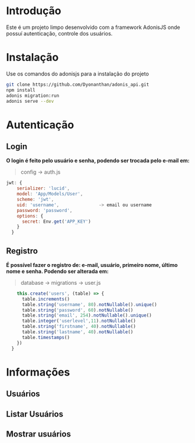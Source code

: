 
# Introdução
Este é um projeto limpo desenvolvido com a framework AdonisJS onde possuí autenticação, controle dos usuários.

# Instalação

Use os comandos do adonisjs para a instalação do projeto

```bash
git clone https://github.com/Dyonanthan/adonis_api.git
npm install
adonis migration:run
adonis serve --dev
```


# Autenticação
## Login
 **O login é feito pelo usuário e senha, podendo ser trocada pelo e-mail em:**
 >config -> auth.js

```javascript 
jwt: {
    serializer: 'lucid',
    model: 'App/Models/User',
    scheme: 'jwt',
    uid: 'username',               -> email ou username
    password: 'password',
    options: {
      secret: Env.get('APP_KEY')
    }
  }
```


## Registro
**É possível fazer o registro de: e-mail, usuário, primeiro nome, último nome e senha. Podendo ser alterada em:**
>database -> migrations -> user.js
```javascript
    this.create('users', (table) => {
      table.increments()
      table.string('username', 80).notNullable().unique()
      table.string('password', 60).notNullable()
      table.string('email', 254).notNullable().unique()
      table.integer('userlevel',11).notNullable()
      table.string('firstname', 40).notNullable()
      table.string('lastname', 40).notNullable()
      table.timestamps()
    })
  }
```
# Informações
## Usuários
## Listar Usuários

## Mostrar usuários




